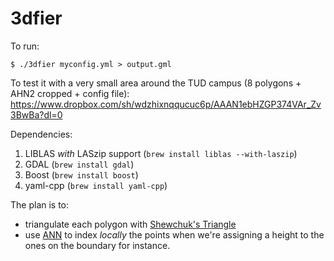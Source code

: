 # 3dfier

To run:

`$ ./3dfier myconfig.yml > output.gml`

To test it with a very small area around the TUD campus (8 polygons + AHN2 cropped + config file):
https://www.dropbox.com/sh/wdzhixnqqucuc6p/AAAN1ebHZGP374VAr_Zv3BwBa?dl=0

Dependencies:

  1. LIBLAS *with* LASzip support (`brew install liblas --with-laszip`)
  2. GDAL (`brew install gdal`)
  3. Boost (`brew install boost`)
  4. yaml-cpp (`brew install yaml-cpp`)

The plan is to:

  - triangulate each polygon with [Shewchuk's Triangle](http://www.cs.cmu.edu/%7Equake/triangle.html) 
  - use [ANN](http://www.cs.umd.edu/~mount/ANN/) to index *locally* the points when we're assigning a height to the ones on the boundary for instance.

  